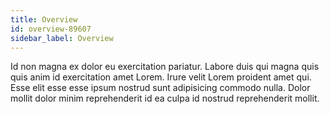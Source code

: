 ```yaml
---
title: Overview
id: overview-89607
sidebar_label: Overview
---
```


Id non magna ex dolor eu exercitation pariatur. Labore duis qui magna quis quis anim id exercitation amet Lorem. Irure velit Lorem proident amet qui. Esse elit esse esse ipsum nostrud sunt adipisicing commodo nulla. Dolor mollit dolor minim reprehenderit id ea culpa id nostrud reprehenderit mollit.

